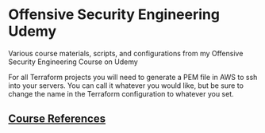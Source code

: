 # Offensive Security Engineering Udemy
Various course materials, scripts, and configurations from my Offensive Security Engineering Course on Udemy


For all Terraform projects you will need to generate a PEM file in AWS to ssh into your servers. You can call it whatever you would like, but be sure to change the name in the Terraform configuration to whatever you set.

## [Course References](https://github.com/3ndG4me/Offensive-Security-Engineering-Udemy/blob/master/Course_References.md)

